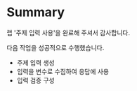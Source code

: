 # Summary

랩 '주제 입력 사용'을 완료해 주셔서 감사합니다.

다음 작업을 성공적으로 수행했습니다.

- 주제 입력 생성
- 입력을 변수로 수집하여 응답에 사용
- 입력 검증 구성
